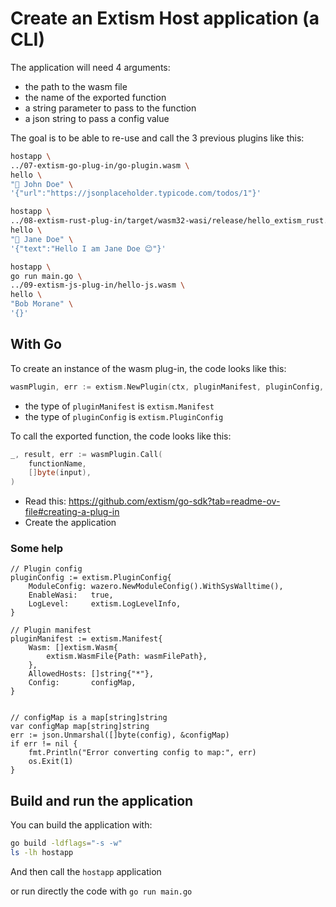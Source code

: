 # Create an Extism Host application (a CLI)

The application will need 4 arguments:
- the path to the wasm file
- the name of the exported function
- a string parameter to pass to the function
- a json string to pass a config value

The goal is to be able to re-use and call the 3 previous plugins like this:

```bash
hostapp \
../07-extism-go-plug-in/go-plugin.wasm \
hello \
"👋 John Doe" \
'{"url":"https://jsonplaceholder.typicode.com/todos/1"}'
```

```bash
hostapp \
../08-extism-rust-plug-in/target/wasm32-wasi/release/hello_extism_rust.wasm \
hello \
"👩 Jane Doe" \
'{"text":"Hello I am Jane Doe 😊"}'
```

```bash
hostapp \
go run main.go \
../09-extism-js-plug-in/hello-js.wasm \
hello \
"Bob Morane" \
'{}'
```

## With Go 

To create an instance of the wasm plug-in, the code looks like this:

```go
wasmPlugin, err := extism.NewPlugin(ctx, pluginManifest, pluginConfig, nil)
```
- the type of `pluginManifest` is `extism.Manifest`
- the type of `pluginConfig` is `extism.PluginConfig`

To call the exported function, the code looks like this:

```go
_, result, err := wasmPlugin.Call(
    functionName,
    []byte(input),
)
```

- Read this: https://github.com/extism/go-sdk?tab=readme-ov-file#creating-a-plug-in
- Create the application

### Some help

```golang
// Plugin config
pluginConfig := extism.PluginConfig{
    ModuleConfig: wazero.NewModuleConfig().WithSysWalltime(),
    EnableWasi:   true,
    LogLevel:     extism.LogLevelInfo,
}

// Plugin manifest
pluginManifest := extism.Manifest{
    Wasm: []extism.Wasm{
        extism.WasmFile{Path: wasmFilePath},
    },
    AllowedHosts: []string{"*"},
    Config:       configMap,
}


// configMap is a map[string]string
var configMap map[string]string
err := json.Unmarshal([]byte(config), &configMap)
if err != nil {
    fmt.Println("Error converting config to map:", err)
    os.Exit(1)
}
```


## Build and run the application

You can build the application with:

```bash
go build -ldflags="-s -w"
ls -lh hostapp
```

And then call the `hostapp` application

or run directly the code with `go run main.go`